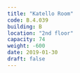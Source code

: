 ```yaml
---
title: "Katello Room"
code: B.4.039
building: B
location: "2nd floor"
capacity: 74
weight: -600
date: 2019-01-30
draft: false
---
```

